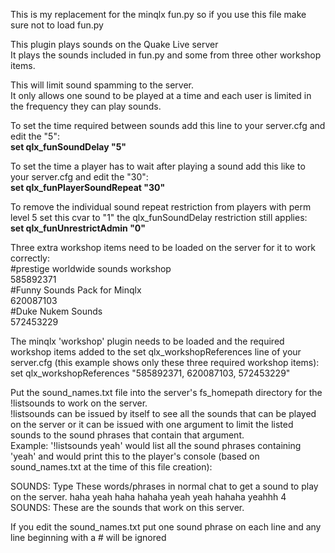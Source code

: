 This is my replacement for the minqlx fun.py so if you use this file make sure not to load fun.py

This plugin plays sounds on the Quake Live server<br>
It plays the sounds included in fun.py and some from three other workshop items.<br>

This will limit sound spamming to the server.<br>
It only allows one sound to be played at a time and each user is limited in the frequency they can play sounds.<br>


To set the time required between sounds add this line to your server.cfg and edit the "5":<br>
<b>set qlx_funSoundDelay "5"</b>

To set the time a player has to wait after playing a sound add this like to your server.cfg and edit the "30":<br>
<b>set qlx_funPlayerSoundRepeat "30"</b>

To remove the individual sound repeat restriction from players with perm level 5 set this cvar to "1" the qlx_funSoundDelay restriction still applies:<br>
<b>set qlx_funUnrestrictAdmin "0"</b>


Three extra workshop items need to be loaded on the server for it to work correctly:<br>
#prestige worldwide sounds workshop<br>
585892371<br>
#Funny Sounds Pack for Minqlx<br>
620087103<br>
#Duke Nukem Sounds<br>
572453229<br>

The minqlx 'workshop' plugin needs to be loaded and the required workshop
 items added to the set qlx_workshopReferences line of your server.cfg
  (this example shows only these three required workshop items):
set qlx_workshopReferences "585892371, 620087103, 572453229"

Put the sound_names.txt file into the server's fs_homepath directory for
the !listsounds to work on the server.<br>
!listsounds can be issued by itself to see all the sounds that can be played on the server
or it can be issued with one argument to limit the listed sounds to the sound phrases that contain that argument.<br>
Example: '!listsounds yeah' would list all the sound phrases containing 'yeah'
 and would print this to the player's console (based on sound_names.txt at the time of this file creation):

SOUNDS: Type These words/phrases in normal chat to get a sound to play on the server.
haha yeah haha    hahaha yeah    yeah hahaha    yeahhh
4 SOUNDS: These are the sounds that work on this server.

If you edit the sound_names.txt put one sound phrase on each line and any line beginning with a # will be ignored
